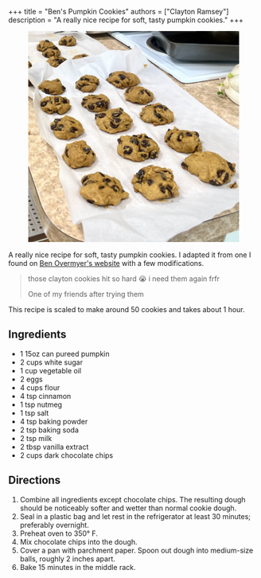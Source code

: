 +++
title = "Ben's Pumpkin Cookies"
authors = ["Clayton Ramsey"]
description = "A really nice recipe for soft, tasty pumpkin cookies."
+++

<figure>

![](bens-pumpkin-cookies.jpg)

</figure>

A really nice recipe for soft, tasty pumpkin cookies. I adapted it from
one I found on [Ben Overmyer\'s
website](https://www.benovermyer.com/recipe/pumpkin-cookies/) with a few
modifications.

> those clayton cookies hit so hard 😭 i need them again frfr
>
> One of my friends after trying them

This recipe is scaled to make around 50 cookies and takes about 1 hour.

## Ingredients

- 1 15oz can pureed pumpkin
- 2 cups white sugar
- 1 cup vegetable oil
- 2 eggs
- 4 cups flour
- 4 tsp cinnamon
- 1 tsp nutmeg
- 1 tsp salt
- 4 tsp baking powder
- 2 tsp baking soda
- 2 tsp milk
- 2 tbsp vanilla extract
- 2 cups dark chocolate chips

## Directions

1.  Combine all ingredients except chocolate chips. The resulting dough
    should be noticeably softer and wetter than normal cookie dough.
2.  Seal in a plastic bag and let rest in the refrigerator at least 30
    minutes; preferably overnight.
3.  Preheat oven to 350° F.
4.  Mix chocolate chips into the dough.
5.  Cover a pan with parchment paper. Spoon out dough into medium-size
    balls, roughly 2 inches apart.
6.  Bake 15 minutes in the middle rack.
